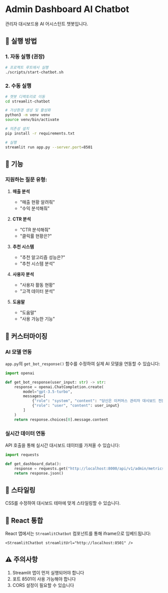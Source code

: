 # Admin Dashboard AI Chatbot

관리자 대시보드용 AI 어시스턴트 챗봇입니다.

## 🚀 실행 방법

### 1. 자동 실행 (권장)
```bash
# 프로젝트 루트에서 실행
./scripts/start-chatbot.sh
```

### 2. 수동 실행
```bash
# 챗봇 디렉토리로 이동
cd streamlit-chatbot

# 가상환경 생성 및 활성화
python3 -m venv venv
source venv/bin/activate

# 의존성 설치
pip install -r requirements.txt

# 실행
streamlit run app.py --server.port=8501
```

## 📝 기능

### 지원하는 질문 유형:

1. **매출 분석**
   - "매출 현황 알려줘"
   - "수익 분석해줘"

2. **CTR 분석** 
   - "CTR 분석해줘"
   - "클릭률 현황은?"

3. **추천 시스템**
   - "추천 알고리즘 성능은?"
   - "추천 시스템 분석"

4. **사용자 분석**
   - "사용자 활동 현황"
   - "고객 데이터 분석"

5. **도움말**
   - "도움말"
   - "사용 가능한 기능"

## 🔧 커스터마이징

### AI 모델 연동
`app.py`의 `get_bot_response()` 함수를 수정하여 실제 AI 모델을 연동할 수 있습니다:

```python
import openai

def get_bot_response(user_input: str) -> str:
    response = openai.ChatCompletion.create(
        model="gpt-3.5-turbo",
        messages=[
            {"role": "system", "content": "당신은 이커머스 관리자 대시보드 전문 AI입니다."},
            {"role": "user", "content": user_input}
        ]
    )
    return response.choices[0].message.content
```

### 실시간 데이터 연동
API 호출을 통해 실시간 대시보드 데이터를 가져올 수 있습니다:

```python
import requests

def get_dashboard_data():
    response = requests.get("http://localhost:8000/api/v1/admin/metrics")
    return response.json()
```

## 🎨 스타일링

CSS를 수정하여 대시보드 테마에 맞게 스타일링할 수 있습니다.

## 📱 React 통합

React 앱에서는 `StreamlitChatbot` 컴포넌트를 통해 iframe으로 임베드됩니다:

```tsx
<StreamlitChatbot streamlitUrl="http://localhost:8501" />
```

## ⚠️ 주의사항

1. Streamlit 앱이 먼저 실행되어야 합니다
2. 포트 8501이 사용 가능해야 합니다
3. CORS 설정이 필요할 수 있습니다 